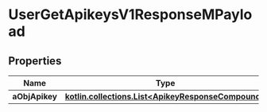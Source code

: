 
# UserGetApikeysV1ResponseMPayload

## Properties
| Name | Type | Description | Notes |
| ------------ | ------------- | ------------- | ------------- |
| **aObjApikey** | [**kotlin.collections.List&lt;ApikeyResponseCompound&gt;**](ApikeyResponse.md) |  |  |



